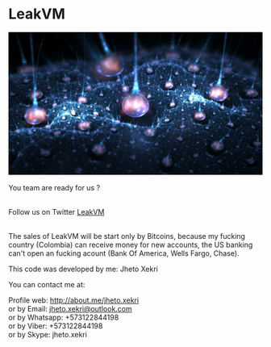 LeakVM
======

![LeakVM](LeakVM.jpg)

You team are ready for us ?<br><br>

Follow us on Twitter [LeakVM](https://twitter.com/search?q=%23LeakVM&src=typd)<br><br>

The sales of LeakVM will be start only by Bitcoins, because my fucking country (Colombia) can receive money for new accounts, the US banking can't open an fucking acount (Bank Of America, Wells Fargo, Chase).

This code was developed by me: Jheto Xekri<br>

You can contact me at:<br>

Profile web: http://about.me/jheto.xekri<br>
or by Email: jheto.xekri@outlook.com<br>
or by Whatsapp: +573122844198<br>
or by Viber: +573122844198<br>
or by Skype: jheto.xekri<br>
